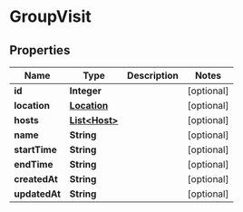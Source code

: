 

# GroupVisit

## Properties

Name | Type | Description | Notes
------------ | ------------- | ------------- | -------------
**id** | **Integer** |  |  [optional]
**location** | [**Location**](Location.md) |  |  [optional]
**hosts** | [**List&lt;Host&gt;**](Host.md) |  |  [optional]
**name** | **String** |  |  [optional]
**startTime** | **String** |  |  [optional]
**endTime** | **String** |  |  [optional]
**createdAt** | **String** |  |  [optional]
**updatedAt** | **String** |  |  [optional]




